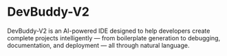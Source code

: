 # DevBuddy-V2
DevBuddy-V2 is an AI-powered IDE designed to help developers create complete projects intelligently — from boilerplate generation to debugging, documentation, and deployment — all through natural language.
